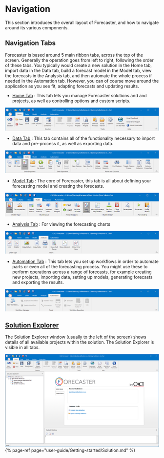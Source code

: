 # Navigation

This section introduces the overall layout of Forecaster, and how to navigate around its various components.

## Navigation Tabs
Forecaster is based around 5 main ribbon tabs, across the top of the screen. Generally the operation goes from left to right, following the order of these tabs. You typically would create a new solution in the Home tab, import data in the Data tab, build a forecast model in the Model tab, view the forecasts in the Analysis tab, and then automate the whole process if needed in the Automation tab. However, you can of course move around the application as you see fit, adapting forecasts and updating results.  



* [Home Tab](/user-guide/Home/Home.md) : This tab lets you manage Forecaster solutions and and projects, as well as controlling options and custom scripts. 

![Home Tab](imgs/HomeTab.png)


* [Data Tab](/user-guide/Data/Data.md) : This tab contains all of the functionality necessary to import data and pre-process it, as well as exporting data.

![Data Tab](imgs/DataTab.png)


* [Model Tab](/user-guide/Model/Model.md) : The core of Forecaster, this tab is all about defining your forecasting model and creating the forecasts.

![Model Tab](imgs/ModelTab2.png)


* [Analysis Tab](/user-guide/Analysis/Analysis.md) : For viewing the forecasting charts

![Analysis Tab](imgs/AnalysisTab.png)



* [Automation Tab](/user-guide/Automation/Automation.md) : This tab lets you set up workflows in order to automate parts or even all of the forecasting process. You might use these to perform operations across a range of forecasts, for example creating new projects, importing data, setting up models, generating forecasts and exporting the results.

![Automation Tab](imgs/AutomationTab.png)



## [Solution Explorer](/user-guide/Getting-started/Solution.md)
The Solution Explorer window (usually to the left of the screen) shows details of all available projects within the solution. The Solution Explorer is visible in all tabs.

![Forecaster](imgs/ForecasterMainScreen.png)
{% page-ref page="user-guide/Getting-started/Solution.md" %}


